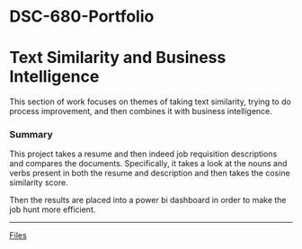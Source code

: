 # DSC-680-Portfolio 
# Text Similarity and Business Intelligence

This section of work focuses on themes of taking text similarity, trying to do process improvement, and then combines it with business intelligence. 


### Summary
This project takes a resume and then indeed job requisition descriptions and compares the documents. Specifically, it takes a look at the nouns and verbs present in both the resume and description and then takes the cosine similarity score.

Then the results are placed into a power bi dashboard in order to make the job hunt more efficient. 

---

[Files](https://github.com/Lemonchasers/Lemonchasers.github.io/blob/master/Indeed%20Job%20Hunt%20Efficiency/)

